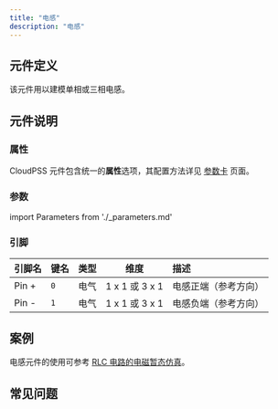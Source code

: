 ```yaml
---
title: "电感"
description: "电感"
---
```


## 元件定义

该元件用以建模单相或三相电感。

## 元件说明



### 属性

CloudPSS 元件包含统一的**属性**选项，其配置方法详见 [参数卡](docs/documents/software/10-xstudio/20-simstudio/40-workbench/20-function-zone/30-design-tab/30-param-panel/index.md) 页面。

### 参数

import Parameters from './_parameters.md'

<Parameters/>

### 引脚

<slot class="model-pins">

| 引脚名 | 键名 | 类型 | 维度 | 描述 |
|:------ |:---- |:----:|:----:|:---- |
| Pin \+ | `0` | 电气 | 1 x 1 或 3 x 1 | 电感正端（参考方向） |
| Pin \- | `1` | 电气 | 1 x 1 或 3 x 1 | 电感负端（参考方向） |

</slot>

## 案例

电感元件的使用可参考 [RLC 电路的电磁暂态仿真](../../../../../30-quick-start/20-start-from-scratch/index.md)。

## 常见问题

